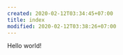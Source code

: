 ```yaml
---
created: 2020-02-12T03:34:45+07:00
title: index
modified: 2020-02-12T03:38:26+07:00
---
```


Hello world!